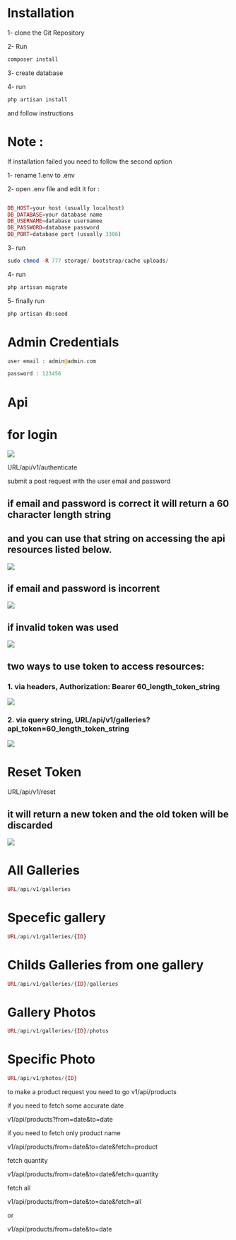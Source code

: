 # Installation 
1- clone the Git Repository
 
2- Run 

```php
composer install
```

3- create database 

4- run 
```php
php artisan install
```
and follow instructions 

# Note : 
If installation failed you need to follow the second option 

1- rename 1.env to .env 

2- open .env file and edit it for : 
```php

DB_HOST=your host (usually localhost)
DB_DATABASE=your database name
DB_USERNAME=database usernamee
DB_PASSWORD=database password
DB_PORT=database port (usually 3306)
```
3- run 

```php
sudo chmod -R 777 storage/ bootstrap/cache uploads/
```
4- run 
```php
php artisan migrate
```
5- finally  run 
```php
php artisan db:seed
```
# Admin Credentials 
```php
user email : admin@admin.com

password : 123456
```
# Api 
# for login


![](docs/Selection_001.png)

URL/api/v1/authenticate

submit a post request with the user email and password

## if email and password is correct it will return a 60 character length string
## and you can use that string on accessing the api resources listed below.
![](docs/Selection_002.png)

## if email and password is incorrent
![](docs/Selection_003.png)

## if invalid token was used
![](docs/Selection_006.png)

## two ways to use token to access resources:
### 1. via headers, Authorization: Bearer 60_length_token_string
![](docs/Selection_005.png)
### 2. via query string, URL/api/v1/galleries?api_token=60_length_token_string
![](docs/Selection_004.png)

# Reset Token

URL/api/v1/reset

## it will return a new token and the old token will be discarded
![](docs/Selection_007.png)

# All Galleries 

```php
URL/api/v1/galleries
```

# Specefic gallery

```php
URL/api/v1/galleries/{ID}
```

# Childs Galleries from one gallery 

```php
URL/api/v1/galleries/{ID}/galleries
```

# Gallery Photos 
```php
URL/api/v1/galleries/{ID}/photos

```
# Specific Photo 

```php
URL/api/v1/photos/{ID}

```


to make a product request you need to go 
v1/api/products

if you need to fetch some accurate date 

v1/api/products?from=date&to=date

if you need to fetch only product name 

v1/api/products/from=date&to=date&fetch=product

fetch quantity 

v1/api/products/from=date&to=date&fetch=quantity

fetch all 

v1/api/products/from=date&to=date&fetch=all

or 

v1/api/products/from=date&to=date
